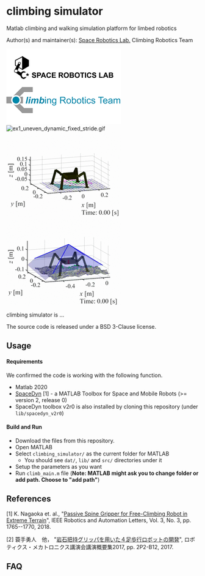 # climbing simulator
Matlab climbing and walking simulation platform for limbed robotics

Author(s) and maintainer(s): [Space Robotics Lab.](http://www.astro.mech.tohoku.ac.jp/e/index.html) Climbing Robotics Team

![logo.png](.\docs\media\logo.png)![ex1_uneven_dynamic_fixed_stride.gif](https://github.com/Space-Robotics-Laboratory/climbing_simulator/docs\media\ex1_uneven_dynamic_fixed_stride.gif)
![ex2_flat_kinematic_Uno-gait-planning.gif](.\docs\media\ex2_flat_kinematic_Uno-gait-planning.gif) ![ex3_uneven_dynamic_Uno-gait-planning_stability_polyhedron.gif](.\docs\media\ex3_uneven_dynamic_Uno-gait-planning_stability_polyhedron.gif)

climbing simulator is ...

The source code is released under a BSD 3-Clause license.

## Usage

#### Requirements
We confirmed the code is working with the following function.
- Matlab 2020
- [SpaceDyn](http://www.astro.mech.tohoku.ac.jp/spacedyn/) [1] - a MATLAB Toolbox for Space and Mobile Robots (>= version 2, release 0)
- SpaceDyn toolbox v2r0 is also installed by cloning this repository (under `lib/spacedyn_v2r0`)

#### Build and Run
- Download the files from this repository.
- Open MATLAB
- Select `climbing_simulator/` as the current folder for MATLAB
  * You should see `dat/`, `lib/` and `src/` directories under it
- Setup the parameters as you want
- Run `climb_main.m` file (**Note: MATLAB might ask you to change folder or add path. Choose to "add path"**)

## References
[1] K. Nagaoka et. al., "[Passive Spine Gripper for Free-Climbing Robot in Extreme Terrain](https://ieeexplore.ieee.org/document/8260908)", IEEE Robotics and Automation Letters, Vol. 3, No. 3, pp. 1765--1770, 2018.

[2] 蓑手勇人　他， "[岩石把持グリッパを用いた４足歩行ロボットの開発](https://www.jstage.jst.go.jp/article/jsmermd/2017/0/2017_2P2-B12/_article/-char/ja/)", ロボティクス・メカトロニクス講演会講演概要集2017, pp. 2P2-B12, 2017.

## FAQ
